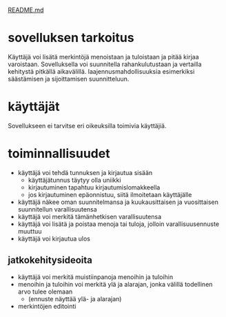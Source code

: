[README.md](https://github.com/samusyrjanen/ot-harjoitustyo/blob/master/README.md)  

# sovelluksen tarkoitus

Käyttäjä voi lisätä merkintöjä menoistaan ja tuloistaan ja pitää kirjaa varoistaan. Sovelluksella 
voi suunnitella rahankulutustaan ja vertailla kehitystä pitkällä aikavälillä. laajennusmahdollisuuksia 
esimerkiksi säästämisen ja sijoittamisen suunnitteluun.

# käyttäjät

Sovellukseen ei tarvitse eri oikeuksilla toimivia käyttäjiä.

# toiminnallisuudet

- käyttäjä voi tehdä tunnuksen ja kirjautua sisään
  - käyttäjätunnus täytyy olla uniikki
  - kirjautuminen tapahtuu kirjautumislomakkeella
  - jos kirjautuminen epäonnistuu, siitä ilmoitetaan käyttäjälle
- käyttäjä näkee oman suunnitelmansa ja kuukausittaisen ja vuosittaisen suunnitellun varallisuutensa
- käyttäjä voi merkitä tämänhetkisen varallisuutensa
- käyttäjä voi lisätä ja poistaa menoja tai tuloja, jolloin varallisuusennuste muuttuu
- käyttäjä voi kirjautua ulos

## jatkokehitysideoita

- käyttäjä voi merkitä muistiinpanoja menoihin ja tuloihin
- menoihin ja tuloihin voi merkitä ylä ja alarajan, jonka välillä todellinen arvo tulee olemaan
  - (ennuste näyttää ylä- ja alarajan)
- merkintöjen editointi
